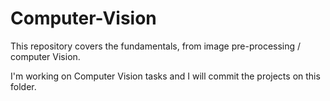 # Computer-Vision
This repository covers the fundamentals, from image pre-processing / computer Vision. 

I'm working on Computer Vision tasks and I will commit the projects on this folder.



